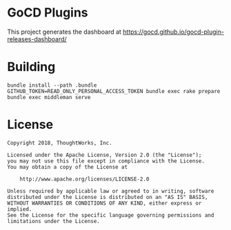 # GoCD Plugins

This project generates the dashboard at https://gocd.github.io/gocd-plugin-releases-dashboard/

# Building

```
bundle install --path .bundle
GITHUB_TOKEN=READ_ONLY_PERSONAL_ACCESS_TOKEN bundle exec rake prepare
bundle exec middleman serve
```

# License

```plain
Copyright 2018, ThoughtWorks, Inc.

Licensed under the Apache License, Version 2.0 (the "License");
you may not use this file except in compliance with the License.
You may obtain a copy of the License at

    http://www.apache.org/licenses/LICENSE-2.0

Unless required by applicable law or agreed to in writing, software
distributed under the License is distributed on an "AS IS" BASIS,
WITHOUT WARRANTIES OR CONDITIONS OF ANY KIND, either express or implied.
See the License for the specific language governing permissions and
limitations under the License.
```
